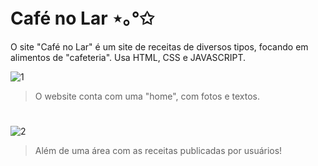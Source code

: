 # Café no Lar ⋆｡°✩
O site "Café no Lar" é um site de receitas de diversos tipos, focando em alimentos de "cafeteria". Usa HTML, CSS e JAVASCRIPT.

![1](https://github.com/user-attachments/assets/d1630cd6-49d0-4038-aefd-e48cf688a252)
>O website conta com uma "home", com fotos e textos.

#

![2](https://github.com/user-attachments/assets/214a0418-6aae-4362-bab9-fcc200bd8361)
>Além de uma área com as receitas publicadas por usuários!
